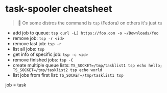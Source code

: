 # task-spooler cheatsheet

> 🧐 On some distros the command is `tsp` (Fedora) on others it's just `ts`

* add job to queue: `tsp curl -LJ https://foo.com -o ~/Downloads/foo`
* remove job: `tsp -r <id>`
* remove last job: `tsp -r`
* list all jobs: `tsp`
* get info of specific job: `tsp -c <id>`
* remove finished jobs: `tsp -C`
* create multiple queue lists: `TS_SOCKET=/tmp/tasklist1 tsp echo hello; TS_SOCKET=/tmp/tasklist2 tsp echo world`
* list jobs from first list: `TS_SOCKET=/tmp/tasklist1 tsp`

job = task

